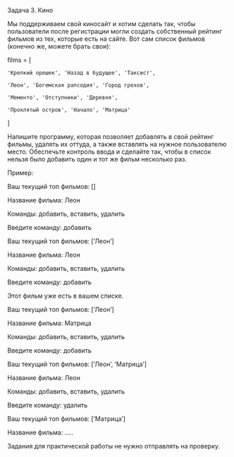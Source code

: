 Задача 3. Кино

Мы поддерживаем свой киносайт и хотим сделать так, чтобы пользователи после регистрации могли создать собственный рейтинг фильмов из тех, которые есть на сайте. Вот сам список фильмов (конечно же, можете брать свои):


films = [

    'Крепкий орешек', 'Назад в будущее', 'Таксист', 

    'Леон', 'Богемская рапсодия', 'Город грехов',

    'Мементо', 'Отступники', 'Деревня', 

    'Проклятый остров', 'Начало', 'Матрица'

]


Напишите программу, которая позволяет добавлять в свой рейтинг фильмы, удалять их оттуда, а также вставлять на нужное пользователю место. Обеспечьте контроль ввода и сделайте так, чтобы в список нельзя было добавить один и тот же фильм несколько раз.


Пример:

Ваш текущий топ фильмов: []

Название фильма: Леон

Команды: добавить, вставить, удалить

Введите команду: добавить


Ваш текущий топ фильмов: [‘Леон’]

Название фильма: Леон

Команды: добавить, вставить, удалить

Введите команду: добавить

Этот фильм уже есть в вашем списке.


Ваш текущий топ фильмов: [‘Леон’]

Название фильма: Матрица

Команды: добавить, вставить, удалить

Введите команду: добавить


Ваш текущий топ фильмов: [‘Леон’, ‘Матрица’]

Название фильма: Леон

Команды: добавить, вставить, удалить

Введите команду: удалить


Ваш текущий топ фильмов: [‘Матрица’]

Название фильма: …..


Задания для практической работы не нужно отправлять на проверку. 
